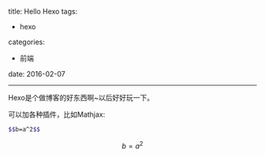 title: Hello Hexo
tags: 
- hexo

categories:
- 前端

date: 2016-02-07

---

Hexo是个做博客的好东西啊~以后好好玩一下。

可以加各种插件，比如Mathjax:

```bash
$$b=a^2$$
```
$$b=a^2$$

